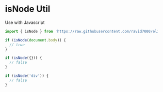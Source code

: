 # isNode Util

Use with Javascript

```js
import { isNode } from 'https://raw.githubusercontent.com/ravid7000/elif/master/dom/isNode/mod.js'

if (isNode(document.body)) {
  // true
}

if (isNode({})) {
  // false
}

if (isNode('div')) {
  // false
}
```
